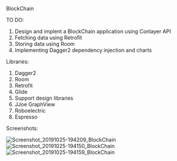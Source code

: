 BlockChain

TO DO:

  1. Design and implent a BlockChain application using Conlayer API
  2. Fetching data using Retrofit
  3. Storing data using Room
  4. Implementing Dagger2 dependency injection and charts

Libraries:

  1. Dagger2
  2. Room
  3. Retrofit
  4. Glide
  5. Support design libraries
  6. JJoe GraphView
  7. Roboelectric
  8. Espresso

Screenshots:

![Screenshot_20191025-194209_BlockChain](https://user-images.githubusercontent.com/33603567/67634434-8b8c0a80-f8c4-11e9-9949-15292357942d.jpg)
![Screenshot_20191025-194150_BlockChain](https://user-images.githubusercontent.com/33603567/67634435-8c24a100-f8c4-11e9-9ee4-7e28ff483747.jpg)
![Screenshot_20191025-194159_BlockChain](https://user-images.githubusercontent.com/33603567/67634436-8d55ce00-f8c4-11e9-90b7-e2d9d450109c.jpg)


